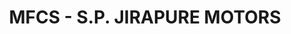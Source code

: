 ---
title: "MFCS - S.P. JIRAPURE MOTORS"
url: /yavatmal/mfcs-s-p-jirapure-motors/
shop: car repair
---